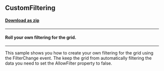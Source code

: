 ## CustomFiltering
#### [Download as zip](https://minhaskamal.github.io/DownGit/#/home?url=https://github.com/GrapeCity/ComponentOne-WinForms-Samples/tree/master/NetFramework\TrueDBGrid\CS\CustomFiltering)
____
#### Roll your own filtering for the grid.
____
This sample shows you how to create your own filtering for the grid using the FilterChange event.  The keep the grid from automatically filtering the data you need to set the AllowFilter property to false. 